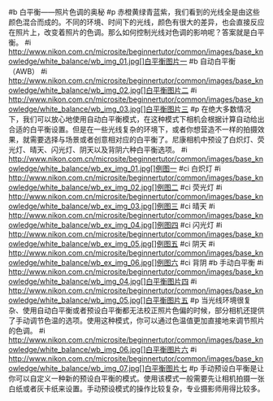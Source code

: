 #b 白平衡——照片色调的奥秘
#p 赤橙黄绿青蓝紫，我们看到的光线全是由这些颜色混合而成的。不同的环境、时间下的光线，颜色有很大的差异，也会直接反应在照片上，改变着照片的色调。那么如何控制光线对色调的影响呢？答案就是白平衡。
#i http://www.nikon.com.cn/microsite/beginnertutor/common/images/base_knowledge/white_balance/wb_img_01.jpg[]白平衡图片一
#b 自动白平衡（AWB）
#i http://www.nikon.com.cn/microsite/beginnertutor/common/images/base_knowledge/white_balance/wb_img_02.jpg[]白平衡图片二
#i http://www.nikon.com.cn/microsite/beginnertutor/common/images/base_knowledge/white_balance/wb_img_03.jpg[]白平衡图片三
#p 在绝大多数情况下，我们可以放心地使用自动白平衡模式，在这种模式下相机会根据计算自动给出合适的白平衡设置。但是在一些光线复杂的环境下，或者你想营造不一样的拍摄效果，就需要选择与场景或者创意相对应的白平衡了。尼康相机中预设了白炽灯、荧光灯、晴天、闪光灯、阴天以及背阴六种白平衡选项。
#i http://www.nikon.com.cn/microsite/beginnertutor/common/images/base_knowledge/white_balance/wb_ex_img_01.jpg[]例图一
#ci 白炽灯
#i http://www.nikon.com.cn/microsite/beginnertutor/common/images/base_knowledge/white_balance/wb_ex_img_02.jpg[]例图二
#ci 荧光灯
#i http://www.nikon.com.cn/microsite/beginnertutor/common/images/base_knowledge/white_balance/wb_ex_img_03.jpg[]例图三
#ci 晴天
#i http://www.nikon.com.cn/microsite/beginnertutor/common/images/base_knowledge/white_balance/wb_ex_img_04.jpg[]例图四
#ci 闪光灯
#i http://www.nikon.com.cn/microsite/beginnertutor/common/images/base_knowledge/white_balance/wb_ex_img_05.jpg[]例图五
#ci 阴天
#i http://www.nikon.com.cn/microsite/beginnertutor/common/images/base_knowledge/white_balance/wb_ex_img_06.jpg[]例图六
#ci 背阴
#b 手动白平衡
#i http://www.nikon.com.cn/microsite/beginnertutor/common/images/base_knowledge/white_balance/wb_img_04.jpg[]白平衡图片四
#i http://www.nikon.com.cn/microsite/beginnertutor/common/images/base_knowledge/white_balance/wb_img_05.jpg[]白平衡图片五
#p 当光线环境很复杂、使用自动白平衡或者预设白平衡都无法校正照片色偏的时候，部分相机还提供了手动调节色温的选项。使用这种模式，你可以通过色温值更加直接地来调节照片的色调。
#i http://www.nikon.com.cn/microsite/beginnertutor/common/images/base_knowledge/white_balance/wb_img_06.jpg[]白平衡图片六
#i http://www.nikon.com.cn/microsite/beginnertutor/common/images/base_knowledge/white_balance/wb_img_07.jpg[]白平衡图片七
#p 手动预设白平衡是让你可以自定义一种新的预设白平衡的模式。使用该模式一般需要先让相机拍摄一张白纸或者灰卡纸来设置。手动预设模式的操作比较复杂，专业摄影师用得比较多。

	
				